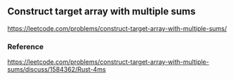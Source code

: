 ## Construct target array with multiple sums
https://leetcode.com/problems/construct-target-array-with-multiple-sums/

### Reference
https://leetcode.com/problems/construct-target-array-with-multiple-sums/discuss/1584362/Rust-4ms
